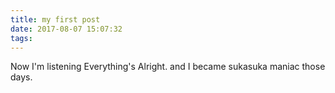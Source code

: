 ```yaml
---
title: my first post
date: 2017-08-07 15:07:32
tags:
---
```

Now I'm listening Everything's Alright.
and I became sukasuka maniac those days.
